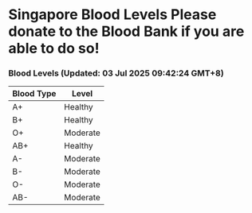 Singapore Blood Levels
 Please donate to the Blood Bank if you are able to do so!
================================================================================================================================

### Blood Levels (Updated: 03 Jul 2025 09:42:24 GMT+8)
| Blood Type | Level     |
|------------|-----------|
| A+     | Healthy |
| B+     | Healthy |
| O+     | Moderate |
| AB+     | Healthy |
| A-     | Moderate |
| B-     | Moderate |
| O-     | Moderate |
| AB-     | Moderate |
